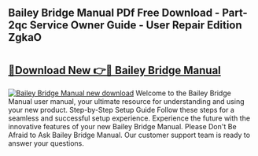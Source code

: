 ## Bailey Bridge Manual PDf Free Download - Part-2qc Service Owner Guide - User Repair Edition ZgkaO

# <h2><a href="http://cf29333.oget.top/?id=Bailey+Bridge+Manual">🔗Download New 👉🔴 Bailey Bridge Manual</a></h2>

[![Bailey Bridge Manual new download](https://i.imgur.com/5g1atiW.png)](http://cf29333.oget.top/?id=Bailey+Bridge+Manual)
Welcome to the Bailey Bridge Manual user manual, your ultimate resource for understanding and using your new product. Step-by-Step Setup Guide Follow these steps for a seamless and successful setup experience. Experience the future with the innovative features of your new Bailey Bridge Manual. Please Don't Be Afraid to Ask Bailey Bridge Manual. Our customer support team is ready to answer your questions.
